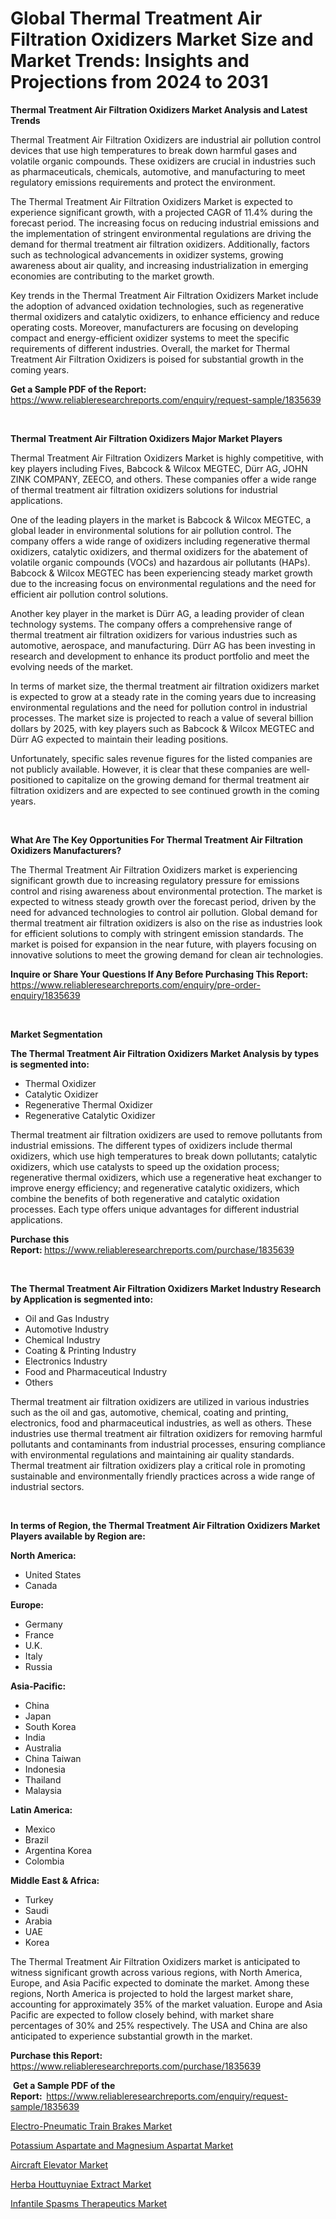 <p><h1>Global Thermal Treatment Air Filtration Oxidizers Market Size and Market Trends: Insights and Projections from 2024 to 2031</h1></p><p><strong>Thermal Treatment Air Filtration Oxidizers Market Analysis and Latest Trends</strong></p>
<p><p>Thermal Treatment Air Filtration Oxidizers are industrial air pollution control devices that use high temperatures to break down harmful gases and volatile organic compounds. These oxidizers are crucial in industries such as pharmaceuticals, chemicals, automotive, and manufacturing to meet regulatory emissions requirements and protect the environment.</p><p>The Thermal Treatment Air Filtration Oxidizers Market is expected to experience significant growth, with a projected CAGR of 11.4% during the forecast period. The increasing focus on reducing industrial emissions and the implementation of stringent environmental regulations are driving the demand for thermal treatment air filtration oxidizers. Additionally, factors such as technological advancements in oxidizer systems, growing awareness about air quality, and increasing industrialization in emerging economies are contributing to the market growth.</p><p>Key trends in the Thermal Treatment Air Filtration Oxidizers Market include the adoption of advanced oxidation technologies, such as regenerative thermal oxidizers and catalytic oxidizers, to enhance efficiency and reduce operating costs. Moreover, manufacturers are focusing on developing compact and energy-efficient oxidizer systems to meet the specific requirements of different industries. Overall, the market for Thermal Treatment Air Filtration Oxidizers is poised for substantial growth in the coming years.</p></p>
<p><strong>Get a Sample PDF of the Report:&nbsp;</strong> <a href="https://www.reliableresearchreports.com/enquiry/request-sample/1835639">https://www.reliableresearchreports.com/enquiry/request-sample/1835639</a></p>
<p>&nbsp;</p>
<p><strong>Thermal Treatment Air Filtration Oxidizers Major Market Players</strong></p>
<p><p>Thermal Treatment Air Filtration Oxidizers Market is highly competitive, with key players including Fives, Babcock & Wilcox MEGTEC, Dürr AG, JOHN ZINK COMPANY, ZEECO, and others. These companies offer a wide range of thermal treatment air filtration oxidizers solutions for industrial applications.</p><p>One of the leading players in the market is Babcock & Wilcox MEGTEC, a global leader in environmental solutions for air pollution control. The company offers a wide range of oxidizers including regenerative thermal oxidizers, catalytic oxidizers, and thermal oxidizers for the abatement of volatile organic compounds (VOCs) and hazardous air pollutants (HAPs). Babcock & Wilcox MEGTEC has been experiencing steady market growth due to the increasing focus on environmental regulations and the need for efficient air pollution control solutions.</p><p>Another key player in the market is Dürr AG, a leading provider of clean technology systems. The company offers a comprehensive range of thermal treatment air filtration oxidizers for various industries such as automotive, aerospace, and manufacturing. Dürr AG has been investing in research and development to enhance its product portfolio and meet the evolving needs of the market.</p><p>In terms of market size, the thermal treatment air filtration oxidizers market is expected to grow at a steady rate in the coming years due to increasing environmental regulations and the need for pollution control in industrial processes. The market size is projected to reach a value of several billion dollars by 2025, with key players such as Babcock & Wilcox MEGTEC and Dürr AG expected to maintain their leading positions.</p><p>Unfortunately, specific sales revenue figures for the listed companies are not publicly available. However, it is clear that these companies are well-positioned to capitalize on the growing demand for thermal treatment air filtration oxidizers and are expected to see continued growth in the coming years.</p></p>
<p>&nbsp;</p>
<p><strong>What Are The Key Opportunities For Thermal Treatment Air Filtration Oxidizers Manufacturers?</strong></p>
<p><p>The Thermal Treatment Air Filtration Oxidizers market is experiencing significant growth due to increasing regulatory pressure for emissions control and rising awareness about environmental protection. The market is expected to witness steady growth over the forecast period, driven by the need for advanced technologies to control air pollution. Global demand for thermal treatment air filtration oxidizers is also on the rise as industries look for efficient solutions to comply with stringent emission standards. The market is poised for expansion in the near future, with players focusing on innovative solutions to meet the growing demand for clean air technologies.</p></p>
<p><strong>Inquire or Share Your Questions If Any Before Purchasing This Report:</strong> <a href="https://www.reliableresearchreports.com/enquiry/pre-order-enquiry/1835639">https://www.reliableresearchreports.com/enquiry/pre-order-enquiry/1835639</a></p>
<p>&nbsp;</p>
<p><strong>Market Segmentation</strong></p>
<p><strong>The Thermal Treatment Air Filtration Oxidizers Market Analysis by types is segmented into:</strong></p>
<p><ul><li>Thermal Oxidizer</li><li>Catalytic Oxidizer</li><li>Regenerative Thermal Oxidizer</li><li>Regenerative Catalytic Oxidizer</li></ul></p>
<p><p>Thermal treatment air filtration oxidizers are used to remove pollutants from industrial emissions. The different types of oxidizers include thermal oxidizers, which use high temperatures to break down pollutants; catalytic oxidizers, which use catalysts to speed up the oxidation process; regenerative thermal oxidizers, which use a regenerative heat exchanger to improve energy efficiency; and regenerative catalytic oxidizers, which combine the benefits of both regenerative and catalytic oxidation processes. Each type offers unique advantages for different industrial applications.</p></p>
<p><strong>Purchase this Report:&nbsp;</strong><a href="https://www.reliableresearchreports.com/purchase/1835639">https://www.reliableresearchreports.com/purchase/1835639</a></p>
<p>&nbsp;</p>
<p><strong>The Thermal Treatment Air Filtration Oxidizers Market Industry Research by Application is segmented into:</strong></p>
<p><ul><li>Oil and Gas Industry</li><li>Automotive Industry</li><li>Chemical Industry</li><li>Coating & Printing Industry</li><li>Electronics Industry</li><li>Food and Pharmaceutical Industry</li><li>Others</li></ul></p>
<p><p>Thermal treatment air filtration oxidizers are utilized in various industries such as the oil and gas, automotive, chemical, coating and printing, electronics, food and pharmaceutical industries, as well as others. These industries use thermal treatment air filtration oxidizers for removing harmful pollutants and contaminants from industrial processes, ensuring compliance with environmental regulations and maintaining air quality standards. Thermal treatment air filtration oxidizers play a critical role in promoting sustainable and environmentally friendly practices across a wide range of industrial sectors.</p></p>
<p>&nbsp;</p>
<p><strong>In terms of Region, the Thermal Treatment Air Filtration Oxidizers Market Players available by Region are:</strong></p>
<p>
    <p> <strong> North America: </strong>
        <ul>
            <li>United States</li>
            <li>Canada</li>
        </ul>
        </p> 
    <p> <strong> Europe: </strong>
        <ul>
            <li>Germany</li>
            <li>France</li>
            <li>U.K.</li>
            <li>Italy</li>
            <li>Russia</li>
        </ul>
        </p> 
    <p> <strong> Asia-Pacific: </strong>
        <ul>
            <li>China</li>
            <li>Japan</li>
            <li>South Korea</li>
            <li>India</li>
            <li>Australia</li>
            <li>China Taiwan</li>
            <li>Indonesia</li>
            <li>Thailand</li>
            <li>Malaysia</li>
        </ul>
        </p> 
    <p> <strong> Latin America: </strong>
        <ul>
            <li>Mexico</li>
            <li>Brazil</li>
            <li>Argentina Korea</li>
            <li>Colombia</li>
        </ul>
        </p> 
    <p> <strong> Middle East & Africa: </strong>
        <ul>
            <li>Turkey</li>
            <li>Saudi</li>
            <li>Arabia</li>
            <li>UAE</li>
            <li>Korea</li>
        </ul>
    </p>
    </p>
<p><p>The Thermal Treatment Air Filtration Oxidizers market is anticipated to witness significant growth across various regions, with North America, Europe, and Asia Pacific expected to dominate the market. Among these regions, North America is projected to hold the largest market share, accounting for approximately 35% of the market valuation. Europe and Asia Pacific are expected to follow closely behind, with market share percentages of 30% and 25% respectively. The USA and China are also anticipated to experience substantial growth in the market.</p></p>
<p><strong>Purchase this Report: </strong><a href="https://www.reliableresearchreports.com/purchase/1835639">https://www.reliableresearchreports.com/purchase/1835639</a></p>
<p>&nbsp;<strong>Get a Sample PDF of the Report:&nbsp;&nbsp;</strong><a href="https://www.reliableresearchreports.com/enquiry/request-sample/1835639">https://www.reliableresearchreports.com/enquiry/request-sample/1835639</a></p>
<p><strong></strong></p>
<p><p><a href="https://issuu.com/reportprime-2/docs/electro-pneumatic-train-brakes-market-size-2030.pp">Electro-Pneumatic Train Brakes Market</a></p><p><a href="https://medium.com/@joedaniels66/potassium-aspartate-and-magnesium-aspartat-market-analysis-and-sze-forecasted-for-period-from-2024-09a854c19603">Potassium Aspartate and Magnesium Aspartat Market</a></p><p><a href="https://issuu.com/reportprime-2/docs/aircraft-elevator-market-size-2030.pptx">Aircraft Elevator Market</a></p><p><a href="https://medium.com/@joedaniels66/herba-houttuyniae-extract-market-furnishes-information-on-market-share-market-trends-and-market-1c512a34ee52">Herba Houttuyniae Extract Market</a></p><p><a href="https://medium.com/@joedaniels66/infantile-spasms-therapeutics-market-report-reveals-the-latest-trends-and-growth-opportunities-of-49849b5e83e2">Infantile Spasms Therapeutics Market</a></p></p>